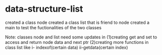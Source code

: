 # data-structure-list

created a class node 
created a class list that is friend to node
created a main to test the fuctionalities of the two classes


Note: classes node and list need some updates in 
(1)creating get and set to access and return node data and next ptr
(2)creating more functions in class list like i- indexof(certain data)
                                              ii-getdata(certain index)
                                      
